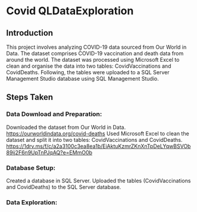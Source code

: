 # Covid QLDataExploration
 
## Introduction
This project involves analyzing COVID-19 data sourced from Our World in Data. The dataset comprises COVID-19 vaccination and death data from around the world. The dataset was processed using Microsoft Excel to clean and organise  the data into two tables: CovidVaccinations and CovidDeaths. Following, the tables were uploaded to a SQL Server Management Studio database using SQL Management Studio.

## Steps Taken
### Data Download and Preparation:
Downloaded the dataset from Our World in Data. https://ourworldindata.org/covid-deaths
Used Microsoft Excel to clean the dataset and split it into two tables: CovidVaccinations and CovidDeaths. https://1drv.ms/f/c/a2a3100c3ea8ea1b/EiAktuKzmrZKnXnTpDeLYqwBSVOb89ij2F6n9UpTnPJqAQ?e=EMmO0b

### Database Setup:

Created a database in SQL Server.
Uploaded the tables (CovidVaccinations and CovidDeaths) to the SQL Server database.

### Data Exploration:
